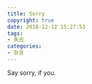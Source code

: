 ```yaml
---
title: Sorry
copyright: true
date: 2018-12-12 15:27:53
tags:
- 失去
categories:
- 杂言
---
```

Say sorry,
if you.